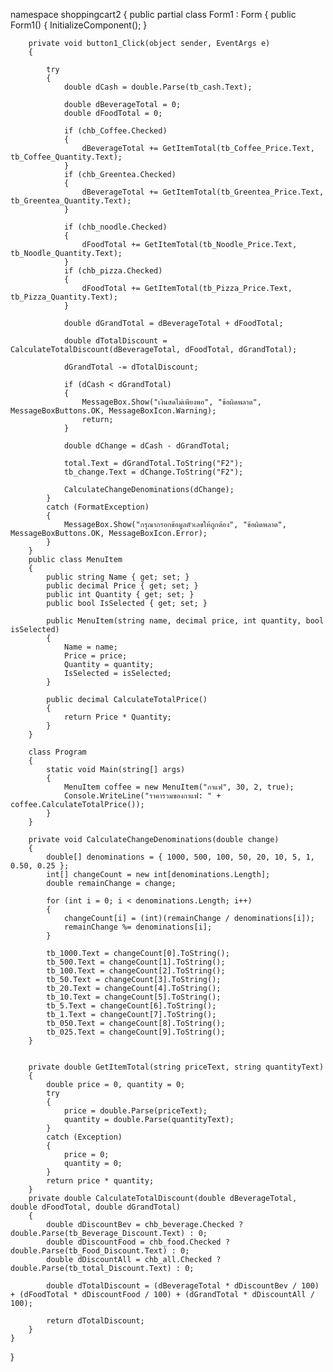 namespace shoppingcart2
{
    public partial class Form1 : Form
    {
        public Form1()
        {
            InitializeComponent();
        }

        private void button1_Click(object sender, EventArgs e)
        {

            try
            {
                double dCash = double.Parse(tb_cash.Text);

                double dBeverageTotal = 0;
                double dFoodTotal = 0;

                if (chb_Coffee.Checked)
                {
                    dBeverageTotal += GetItemTotal(tb_Coffee_Price.Text, tb_Coffee_Quantity.Text);
                }
                if (chb_Greentea.Checked)
                {
                    dBeverageTotal += GetItemTotal(tb_Greentea_Price.Text, tb_Greentea_Quantity.Text);
                }

                if (chb_noodle.Checked)
                {
                    dFoodTotal += GetItemTotal(tb_Noodle_Price.Text, tb_Noodle_Quantity.Text);
                }
                if (chb_pizza.Checked)
                {
                    dFoodTotal += GetItemTotal(tb_Pizza_Price.Text, tb_Pizza_Quantity.Text);
                }

                double dGrandTotal = dBeverageTotal + dFoodTotal;

                double dTotalDiscount = CalculateTotalDiscount(dBeverageTotal, dFoodTotal, dGrandTotal);

                dGrandTotal -= dTotalDiscount;

                if (dCash < dGrandTotal)
                {
                    MessageBox.Show("เงินสดไม่เพียงพอ", "ข้อผิดพลาด", MessageBoxButtons.OK, MessageBoxIcon.Warning);
                    return;
                }

                double dChange = dCash - dGrandTotal;

                total.Text = dGrandTotal.ToString("F2");
                tb_change.Text = dChange.ToString("F2");

                CalculateChangeDenominations(dChange);
            }
            catch (FormatException)
            {
                MessageBox.Show("กรุณากรอกข้อมูลตัวเลขให้ถูกต้อง", "ข้อผิดพลาด", MessageBoxButtons.OK, MessageBoxIcon.Error);
            }
        }
        public class MenuItem
        {
            public string Name { get; set; }
            public decimal Price { get; set; }
            public int Quantity { get; set; }
            public bool IsSelected { get; set; }

            public MenuItem(string name, decimal price, int quantity, bool isSelected)
            {
                Name = name;
                Price = price;
                Quantity = quantity;
                IsSelected = isSelected;
            }

            public decimal CalculateTotalPrice()
            {
                return Price * Quantity;
            }
        }

        class Program
        {
            static void Main(string[] args)
            {
                MenuItem coffee = new MenuItem("กาแฟ", 30, 2, true);
                Console.WriteLine("ราคารวมของกาแฟ: " + coffee.CalculateTotalPrice());
            }
        }

        private void CalculateChangeDenominations(double change)
        {
            double[] denominations = { 1000, 500, 100, 50, 20, 10, 5, 1, 0.50, 0.25 };
            int[] changeCount = new int[denominations.Length];
            double remainChange = change;

            for (int i = 0; i < denominations.Length; i++)
            {
                changeCount[i] = (int)(remainChange / denominations[i]);
                remainChange %= denominations[i];
            }

            tb_1000.Text = changeCount[0].ToString();
            tb_500.Text = changeCount[1].ToString();
            tb_100.Text = changeCount[2].ToString();
            tb_50.Text = changeCount[3].ToString();
            tb_20.Text = changeCount[4].ToString();
            tb_10.Text = changeCount[5].ToString();
            tb_5.Text = changeCount[6].ToString();
            tb_1.Text = changeCount[7].ToString();
            tb_050.Text = changeCount[8].ToString();
            tb_025.Text = changeCount[9].ToString();
        }


        private double GetItemTotal(string priceText, string quantityText)
        {
            double price = 0, quantity = 0;
            try
            {
                price = double.Parse(priceText);
                quantity = double.Parse(quantityText);
            }
            catch (Exception)
            {
                price = 0;
                quantity = 0;
            }
            return price * quantity;
        }
        private double CalculateTotalDiscount(double dBeverageTotal, double dFoodTotal, double dGrandTotal)
        {
            double dDiscountBev = chb_beverage.Checked ? double.Parse(tb_Beverage_Discount.Text) : 0;
            double dDiscountFood = chb_food.Checked ? double.Parse(tb_Food_Discount.Text) : 0;
            double dDiscountAll = chb_all.Checked ? double.Parse(tb_total_Discount.Text) : 0;

            double dTotalDiscount = (dBeverageTotal * dDiscountBev / 100) + (dFoodTotal * dDiscountFood / 100) + (dGrandTotal * dDiscountAll / 100);

            return dTotalDiscount;
        }
    }
}

